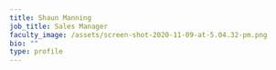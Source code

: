 ```yaml
---
title: Shaun Manning
job_title: Sales Manager
faculty_image: /assets/screen-shot-2020-11-09-at-5.04.32-pm.png
bio: ""
type: profile
---
```

